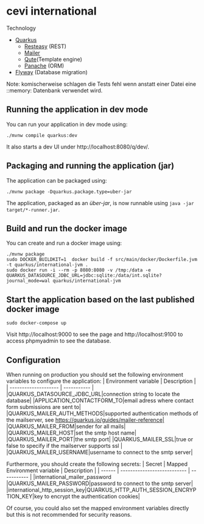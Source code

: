 # cevi international

Technology
* [Quarkus](https://quarkus.io)
  * [Resteasy](https://quarkus.io/guides/resteasy) (REST)
  * [Mailer](https://quarkus.io/guides/mailer-reference)
  * [Qute](https://quarkus.io/guides/qute)(Template engine)
  * [Panache](https://quarkus.io/guides/hibernate-orm-panache) (ORM)
* [Flyway](https://quarkus.io/guides/flyway) (Database migration)

Note: komischerweise schlagen die Tests fehl wenn anstatt einer Datei eine ::memory: Datenbank verwendet wird.

## Running the application in dev mode

You can run your application in dev mode using:
```shell script
./mvnw compile quarkus:dev
```

It also starts a dev UI under http://localhost:8080/q/dev/.

## Packaging and running the application (jar)

The application can be packaged using:
```shell script
./mvnw package -Dquarkus.package.type=uber-jar
```

The application, packaged as an _über-jar_, is now runnable using `java -jar target/*-runner.jar`.

## Build and run the docker image

You can create and run a docker image using: 
```shell script
./mvnw package
sudo DOCKER_BUILDKIT=1  docker build -f src/main/docker/Dockerfile.jvm -t quarkus/international-jvm .
sudo docker run -i --rm -p 8080:8080 -v /tmp:/data -e QUARKUS_DATASOURCE_JDBC_URL=jdbc:sqlite:/data/int.sqlite?journal_mode=wal quarkus/international-jvm
```

## Start the application based on the last published docker image

```shell script
sudo docker-compose up
```

Visit http://localhost:9000 to see the page and http://localhost:9100 to access phpmyadmin to see the database.

## Configuration

When running on production you should set the following environment variables to configure the application:
| Environment variable | Description |
| -------------------- | ----------- |
|QUARKUS_DATASOURCE_JDBC_URL|connection string to locate the database|
|APPLICATION_CONTACTFORM_TO|email adress where contact form submissions are sent to|
|QUARKUS_MAILER_AUTH_METHODS|supported authentication methods of the mailserver, see https://quarkus.io/guides/mailer-reference|
|QUARKUS_MAILER_FROM|sender for all mails|
|QUARKUS_MAILER_HOST|set the smtp host name|
|QUARKUS_MAILER_PORT|the smtp port|
|QUARKUS_MAILER_SSL|true or false to specify if the mailserver supports ssl |
|QUARKUS_MAILER_USERNAME|username to connect to the smtp server|

Furthermore, you should create the following secrets:
| Secret | Mapped Environment variable | Description |
| ------ | --------------------------- | ----------- |
|international_mailer_password |QUARKUS_MAILER_PASSWORD|password to connect to the smtp server|
|international_http_session_key|QUARKUS_HTTP_AUTH_SESSION_ENCRYPTION_KEY|key to encrypt the authentication cookies|

Of course, you could also set the mapped environment variables directly but this is not recommended for security reasons.
